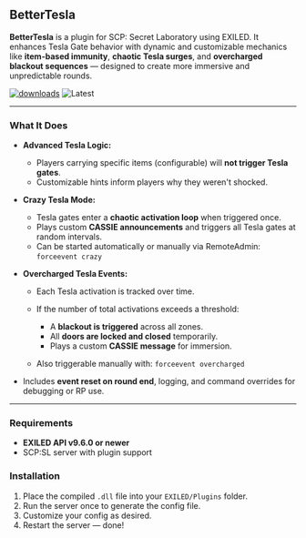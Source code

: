 ## BetterTesla

**BetterTesla** is a plugin for SCP: Secret Laboratory using EXILED. It enhances Tesla Gate behavior with dynamic and customizable mechanics like **item-based immunity**, **chaotic Tesla surges**, and **overcharged blackout sequences** — designed to create more immersive and unpredictable rounds.

[![downloads](https://img.shields.io/github/downloads/TheKolo12/Better-Tesla/total?style=for-the-badge\&logo=tesla\&color=%232875B2)](https://github.com/TheKolo12/Better-Tesla/releases/latest)
![Latest](https://img.shields.io/github/v/release/TheKolo12/Better-Tesla?style=for-the-badge\&label=Latest%20Release\&color=%23D91656)

---

### **What It Does**

* **Advanced Tesla Logic:**

  * Players carrying specific items (configurable) will **not trigger Tesla gates**.
  * Customizable hints inform players why they weren't shocked.

* **Crazy Tesla Mode:**

  * Tesla gates enter a **chaotic activation loop** when triggered once.
  * Plays custom **CASSIE announcements** and triggers all Tesla gates at random intervals.
  * Can be started automatically or manually via RemoteAdmin:
    `forceevent crazy`

* **Overcharged Tesla Events:**

  * Each Tesla activation is tracked over time.
  * If the number of total activations exceeds a threshold:

    * A **blackout is triggered** across all zones.
    * All **doors are locked and closed** temporarily.
    * Plays a custom **CASSIE message** for immersion.
  * Also triggerable manually with:
    `forceevent overcharged`

* Includes **event reset on round end**, logging, and command overrides for debugging or RP use.

---

### Requirements

* **EXILED API v9.6.0 or newer**
* SCP\:SL server with plugin support

### Installation

1. Place the compiled `.dll` file into your `EXILED/Plugins` folder.
2. Run the server once to generate the config file.
3. Customize your config as desired.
4. Restart the server — done!


